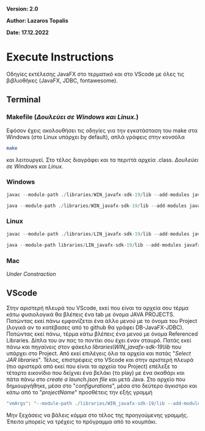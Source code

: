 **Version: 2.0**

**Author: Lazaros Topalis**

**Date: 17.12.2022**

# Execute Instructions

Οδηγίες εκτέλεσης JavaFX στο τερματικό και στο VScode με όλες τις βιβλιοθήκες (JavaFX, JDBC, fontawesome).

## Terminal

### Makefile (*Δουλεύει σε Windows και Linux.*)

Εφόσον έχεις ακολουθήσει τις οδηγίες για την εγκατάσταση του make στα Windows (στο Linux υπάρχει by default), απλά γράφεις στην κονσόλα
```bash
make
```
και λειτουργεί. Στο τέλος διαγράφει και τα περιττά αρχεία .class. *Δουλεύει σε Windows και Linux.*

### Windows

```java
javac --module-path ./libraries/WIN_javafx-sdk-19/lib --add-modules javafx.fxml,javafx.controls *.java

java --module-path ./libraries/WIN_javafx-sdk-19/lib --add-modules javafx.fxml,javafx.controls -cp "$(pwd);./libraries/WIN_javafx-sdk-19/lib/mysql-connector-java-8.0.23.jar;./libraries/WIN_javafx-sdk-19/lib/javafx.graphics.jar;./libraries/WIN_javafx-sdk-19/lib/javafx-swt.jar;./libraries/WIN_javafx-sdk-19/lib/fontawesomefx-commons-9.1.2.jar;./libraries/WIN_javafx-sdk-19/lib/javafx.web.jar;./libraries/WIN_javafx-sdk-19/lib/javafx.fxml.jar;./libraries/WIN_javafx-sdk-19/lib/javafx.media.jar;./libraries/WIN_javafx-sdk-19/lib/javafx.swing.jar;./libraries/WIN_javafx-sdk-19/lib/fontawesomefx-fontawesome-4.7.0-9.1.2.jar;./libraries/WIN_javafx-sdk-19/lib/javafx.controls.jar;./libraries/WIN_javafx-sdk-19/lib/javafx.base.jar" Main
```

### Linux

```java
javac --module-path ./libraries/LIN_javafx-sdk-19/lib --add-modules javafx.fxml,javafx.controls *.java

java --module-path libraries/LIN_javafx-sdk-19/lib --add-modules javafx.fxml,javafx.controls -cp "$(pwd):./libraries/LIN_javafx-sdk-19/lib/javafx.graphics.jar:./libraries/LIN_javafx-sdk-19/lib/javafx.controls.jar:./libraries/LIN_javafx-sdk-19/lib/javafx.web.jar:./libraries/LIN_javafx-sdk-19/lib/fontawesomefx-commons-9.1.2.jar:./libraries/LIN_javafx-sdk-19/lib/mysql-connector-java-8.0.23.jar:./libraries/LIN_javafx-sdk-19/lib/javafx.base.jar:./libraries/LIN_javafx-sdk-19/lib/fontawesomefx-fontawesome-4.7.0-9.1.2.jar:./libraries/LIN_javafx-sdk-19/lib/javafx-swt.jar:./libraries/LIN_javafx-sdk-19/lib/javafx.swing.jar:./libraries/LIN_javafx-sdk-19/lib/javafx.fxml.jar:./libraries/LIN_javafx-sdk-19/lib/javafx.media.jar" Main
```

### Mac

*Under Constraction*

## VScode

Στην αριστερή πλευρά του VScode, εκεί που είναι τα αρχεία σου τέρμα κάτω φυσιολογικά θα βλέπεις ένα tab με όνομα JAVA PROJECTS. Πατώντας εκεί πάνω εμφανίζεται ένα άλλο μενού με το όνομα του Project (λογικά αν το κατέβασες από το github θα γράφει DB-JavaFX-JDBC). Πατώντας εκεί πάνω, τέρμα κάτω βλέπεις ένα μενού με όνομα Referenced Libraries. Δίπλα του αν πας το ποντίκι σου έχει έναν σταυρό. Πατάς εκεί πάνω και πηγαίνεις στον φάκελο *libraries\WIN_javafx-sdk-19\lib* που υπάρχει στο Project. Από εκεί επιλέγεις όλα τα αρχεία και πατάς "*Select JAR libraries*". Τέλος, επιστρέφεις στο VScode και στην αριστερή πλευρά (πιο αριστερά από εκεί που είναι τα αρχεία του Project) επέλεξε το τέταρτο εικονίδιο που δείχνει ένα βελάκι (το play) με ένα σκαθάρι και πάτα πάνω στο *create a launch.json file* και μετά Java. Στο αρχείο που δημιουργήθηκε, μέσα στο "*configurations*", μέσα στο δεύτερο άγκιστρο και κάτω από το "*projectName*" προσθέτεις την εξής γραμμή 
```bash 
"vmArgs": "--module-path ./libraries/WIN_javafx-sdk-19/lib --add-modules javafx.fxml,javafx.controls" 
```
Μην ξεχάσεις να βάλεις κόμμα στο τέλος της προηγούμενης γραμμής. Έπειτα μπορείς να τρέχεις το πρόγραμμα από το κουμπάκι.
